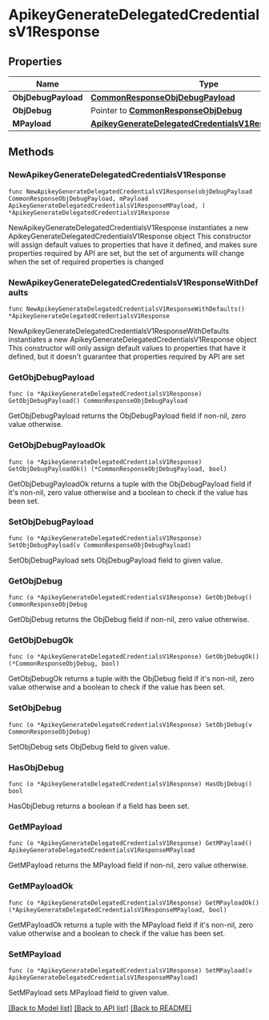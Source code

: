# ApikeyGenerateDelegatedCredentialsV1Response

## Properties

Name | Type | Description | Notes
------------ | ------------- | ------------- | -------------
**ObjDebugPayload** | [**CommonResponseObjDebugPayload**](CommonResponseObjDebugPayload.md) |  | 
**ObjDebug** | Pointer to [**CommonResponseObjDebug**](CommonResponseObjDebug.md) |  | [optional] 
**MPayload** | [**ApikeyGenerateDelegatedCredentialsV1ResponseMPayload**](ApikeyGenerateDelegatedCredentialsV1ResponseMPayload.md) |  | 

## Methods

### NewApikeyGenerateDelegatedCredentialsV1Response

`func NewApikeyGenerateDelegatedCredentialsV1Response(objDebugPayload CommonResponseObjDebugPayload, mPayload ApikeyGenerateDelegatedCredentialsV1ResponseMPayload, ) *ApikeyGenerateDelegatedCredentialsV1Response`

NewApikeyGenerateDelegatedCredentialsV1Response instantiates a new ApikeyGenerateDelegatedCredentialsV1Response object
This constructor will assign default values to properties that have it defined,
and makes sure properties required by API are set, but the set of arguments
will change when the set of required properties is changed

### NewApikeyGenerateDelegatedCredentialsV1ResponseWithDefaults

`func NewApikeyGenerateDelegatedCredentialsV1ResponseWithDefaults() *ApikeyGenerateDelegatedCredentialsV1Response`

NewApikeyGenerateDelegatedCredentialsV1ResponseWithDefaults instantiates a new ApikeyGenerateDelegatedCredentialsV1Response object
This constructor will only assign default values to properties that have it defined,
but it doesn't guarantee that properties required by API are set

### GetObjDebugPayload

`func (o *ApikeyGenerateDelegatedCredentialsV1Response) GetObjDebugPayload() CommonResponseObjDebugPayload`

GetObjDebugPayload returns the ObjDebugPayload field if non-nil, zero value otherwise.

### GetObjDebugPayloadOk

`func (o *ApikeyGenerateDelegatedCredentialsV1Response) GetObjDebugPayloadOk() (*CommonResponseObjDebugPayload, bool)`

GetObjDebugPayloadOk returns a tuple with the ObjDebugPayload field if it's non-nil, zero value otherwise
and a boolean to check if the value has been set.

### SetObjDebugPayload

`func (o *ApikeyGenerateDelegatedCredentialsV1Response) SetObjDebugPayload(v CommonResponseObjDebugPayload)`

SetObjDebugPayload sets ObjDebugPayload field to given value.


### GetObjDebug

`func (o *ApikeyGenerateDelegatedCredentialsV1Response) GetObjDebug() CommonResponseObjDebug`

GetObjDebug returns the ObjDebug field if non-nil, zero value otherwise.

### GetObjDebugOk

`func (o *ApikeyGenerateDelegatedCredentialsV1Response) GetObjDebugOk() (*CommonResponseObjDebug, bool)`

GetObjDebugOk returns a tuple with the ObjDebug field if it's non-nil, zero value otherwise
and a boolean to check if the value has been set.

### SetObjDebug

`func (o *ApikeyGenerateDelegatedCredentialsV1Response) SetObjDebug(v CommonResponseObjDebug)`

SetObjDebug sets ObjDebug field to given value.

### HasObjDebug

`func (o *ApikeyGenerateDelegatedCredentialsV1Response) HasObjDebug() bool`

HasObjDebug returns a boolean if a field has been set.

### GetMPayload

`func (o *ApikeyGenerateDelegatedCredentialsV1Response) GetMPayload() ApikeyGenerateDelegatedCredentialsV1ResponseMPayload`

GetMPayload returns the MPayload field if non-nil, zero value otherwise.

### GetMPayloadOk

`func (o *ApikeyGenerateDelegatedCredentialsV1Response) GetMPayloadOk() (*ApikeyGenerateDelegatedCredentialsV1ResponseMPayload, bool)`

GetMPayloadOk returns a tuple with the MPayload field if it's non-nil, zero value otherwise
and a boolean to check if the value has been set.

### SetMPayload

`func (o *ApikeyGenerateDelegatedCredentialsV1Response) SetMPayload(v ApikeyGenerateDelegatedCredentialsV1ResponseMPayload)`

SetMPayload sets MPayload field to given value.



[[Back to Model list]](../README.md#documentation-for-models) [[Back to API list]](../README.md#documentation-for-api-endpoints) [[Back to README]](../README.md)


